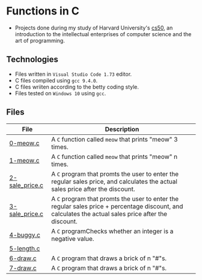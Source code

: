 # Functions in C


- Projects done during my study of Harvard University's [cs50](https://learning.edx.org/course/course-v1:HarvardX+CS50+X/block-v1:HarvardX+CS50+X+type@sequential+block@3c550787b1d1470bbdba91d14392bd43/block-v1:HarvardX+CS50+X+type@vertical+block@ffc346411661409a901306ca7c2b7b54), an introduction to the intellectual enterprises of computer science and the art of programming. 

## Technologies
- Files written in ```Visual Studio Code 1.73``` editor. 
- C files compiled using ```gcc 9.4.0```.
- C files wriiten according to the betty coding style. 
- Files tested on ```Windows 10``` using ```gcc```.

## Files

| File | Description |
| ---  | --- |
|[0-meow.c](0-meow.c)|A ```C``` function called ```meow``` that prints "meow" 3 times.|
|[1-meow.c](1-meow.c)|A ```C``` function called ```meow``` that prints "meow" n times.|
|[2-sale_price.c](2-sale_price.c)| A ```C``` program that promts the user to enter the regular sales price, and calculates the actual sales price after the discount.|
|[3-sale_price.c](3-sale_price.c)| A ```C``` program that promts the user to enter the regular sales price + percentage discount, and calculates the actual sales price after the discount.|
|[4-buggy.c](4-buggy.c)|A ```C``` programChecks whether an integer is a negative value.|
|[5-length.c](5-length.c)|
|[6-draw.c](6-draw.c)|A ```C``` program that draws a brick of n "#"s.|
|[7-draw.c](7-draw.c)|A ```C``` program that draws a brick of n "#"s.|

